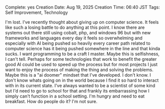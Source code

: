 Complete: yes
Creation Date: Aug 19, 2025
Creation Time: 06:40 JST
Tags: Self Improvement, Technology

I'm lost. I've recently thought about giving up on computer science. It feels like such a losing battle to do anything at this point. I know there are systems out there still using cobalt, php, and windows 96 but with new frameworks and languages every day it feels so overwhelming and especially with AI being pushed so heavily every career path related to computer science has it being pushed somewhere in the line and that kinda sucks. I want programming to be a craft I master. Maybe this is selfishness, I can't tell. Perhaps for some technologies that work to benefit the greater good AI could be used to speed up the process but for most projects I just want to enjoy the process of making the thing and solving the problems. Maybe this is a "ai doomer" mindset that I've developed. I don't know. I don't know whats going on in the world because I find it so hard to interact with in its current state. I've always wanted to be a scientist of some kind but I'd need to go to school for that and frankly its embarrassing how I simply can't function in a school setting. I'm hungry and need to eat breakfast. How do people do it? I'm not sure.